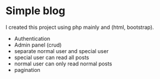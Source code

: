 
# Simple blog

I created this project using php mainly and (html, bootstrap).

- Authentication
- Admin panel (crud)
- separate normal user and special user
- special user can read all posts
- normal user can only read normal posts
- pagination

